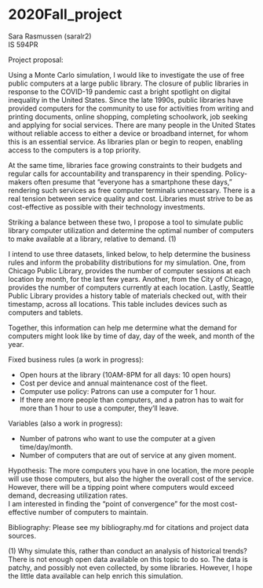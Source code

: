 # 2020Fall_project

Sara Rasmussen (saralr2)  
IS 594PR 

Project proposal:

Using a Monte Carlo simulation, I would like to investigate the use of free public computers at a large public library. The closure of public libraries in response to the COVID-19 pandemic cast a bright spotlight on digital inequality in the United States. Since the late 1990s, public libraries have provided computers for the community to use for activities from writing and printing documents, online shopping, completing schoolwork, job seeking and applying for social services. There are many people in the United States without reliable access to either a device or broadband internet, for whom this is an essential service. As libraries plan or begin to reopen, enabling access to the computers is a top priority. 

At the same time, libraries face growing constraints to their budgets and regular calls for accountability and transparency in their spending. Policy-makers often presume that “everyone has a smartphone these days,” rendering such services as free computer terminals unnecessary. There is a real tension between service quality and cost. Libraries must strive to be as cost-effective as possible with their technology investments.   

Striking a balance between these two, I propose a tool to simulate public library computer utilization and determine the optimal number of computers to make available at a library, relative to demand. (1) 

I intend to use three datasets, linked below, to help determine the business rules and inform the probability distributions for my simulation. One, from Chicago Public Library, provides the number of computer sessions at each location by month, for the last few years. Another, from the City of Chicago, provides the number of computers currently at each location. Lastly, Seattle Public Library provides a history table of materials checked out, with their timestamp, across all locations. This table includes devices such as computers and tablets.

Together, this information can help me determine what the demand for computers might look like by time of day, day of the week, and month of the year. 

Fixed business rules (a work in progress): 
- Open hours at the library (10AM-8PM for all days: 10 open hours)
- Cost per device and annual maintenance cost of the fleet.
- Computer use policy: Patrons can use a computer for 1 hour. 
- If there are more people than computers, and a patron has to wait for more than 1 hour to use a computer, they’ll leave.

Variables (also a work in progress):
- Number of patrons who want to use the computer at a given time/day/month.
- Number of computers that are out of service at any given moment. 

Hypothesis: The more computers you have in one location, the more people will use those computers, but also the higher the overall cost of the service.  
However, there will be a tipping point where computers would exceed demand, decreasing utilization rates.  
I am interested in finding the “point of convergence” for the most cost-effective number of computers to maintain.  

Bibliography:
Please see my bibliography.md for citations and project data sources.

(1) Why simulate this, rather than conduct an analysis of historical trends? There is not enough open data available on this topic to do so. The data is patchy, and possibly not even collected, by some libraries. However, I hope the little data available can help enrich this simulation.
